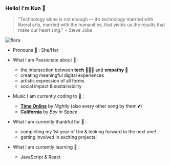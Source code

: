 ### Hello! I'm Kun 🌟

  >"Technology alone is not enough — it’s technology married with liberal arts, married with the humanities, that yields us the results that make our heart sing."
    ~ Steve Jobs
    
![flora](https://i.pinimg.com/originals/0e/a9/97/0ea99705a588aaf7c0495326c2456ea2.gif)

- Pronouns 👯 :  She/Her

- What I am Passionate about 🤩 :
  - the intersection between **tech** 👩🏻‍💻 and **empathy** 💛
  - creating meaningful digital experiences
  - artistic expression of all forms
  - social impact & sustainability

- Music I am currently coding to 🎵 :
  - [**Time Online**](https://open.spotify.com/track/1Qafu0IHjwAA6mqryQvElc?si=79ef4edb439e4045) by *Nightly* (also every other song by them 💕)
  - [**California**](https://open.spotify.com/track/139pl5D6f2mcmypVqNrnMM?si=8bcd7e53652f4223) by *Boy in Space* 

- What I am currently thankful for 💐 :
  - completing my 1st year of Uni & looking forward to the next one!
  - getting involved in exciting projects!

- What I am currently learning 💌 :
  - JavaScript & React 
 
